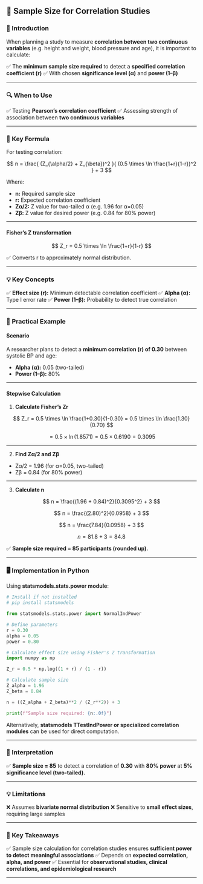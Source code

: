## **🧬 Sample Size for Correlation Studies**

### **📖 Introduction**

When planning a study to measure **correlation between two continuous variables** (e.g. height and weight, blood pressure and age), it is important to calculate:

✅ The **minimum sample size required** to detect a **specified correlation coefficient (r)**
✅ With chosen **significance level (α)** and **power (1–β)**

---

### **🔍 When to Use**

✅ Testing **Pearson’s correlation coefficient**
✅ Assessing strength of association between **two continuous variables**

---

### **📝 Key Formula**

For testing correlation:

$$
n = \frac{ (Z_{\alpha/2} + Z_{\beta})^2 }{ (0.5 \times \ln \frac{1+r}{1-r})^2 } + 3
$$

Where:

* **n:** Required sample size
* **r:** Expected correlation coefficient
* **Zα/2:** Z value for two-tailed α (e.g. 1.96 for α=0.05)
* **Zβ:** Z value for desired power (e.g. 0.84 for 80% power)

---

#### **Fisher’s Z transformation**

$$
Z_r = 0.5 \times \ln \frac{1+r}{1-r}
$$

✅ Converts r to approximately normal distribution.

---

### **💡 Key Concepts**

✅ **Effect size (r):** Minimum detectable correlation coefficient
✅ **Alpha (α):** Type I error rate
✅ **Power (1–β):** Probability to detect true correlation

---

### **🔬 Practical Example**

#### **Scenario**

A researcher plans to detect a **minimum correlation (r) of 0.30** between systolic BP and age:

* **Alpha (α):** 0.05 (two-tailed)
* **Power (1–β):** 80%

---

#### **Stepwise Calculation**

1. **Calculate Fisher’s Zr**

$$
Z_r = 0.5 \times \ln \frac{1+0.30}{1-0.30}
= 0.5 \times \ln \frac{1.30}{0.70}
$$

$$
= 0.5 \times \ln (1.8571)
= 0.5 \times 0.6190
= 0.3095
$$

---

2. **Find Zα/2 and Zβ**

* Zα/2 = 1.96 (for α=0.05, two-tailed)
* Zβ = 0.84 (for 80% power)

---

3. **Calculate n**

$$
n = \frac{(1.96 + 0.84)^2}{0.3095^2} + 3
$$

$$
n = \frac{(2.80)^2}{0.0958} + 3
$$

$$
n = \frac{7.84}{0.0958} + 3
$$

$$
n = 81.8 + 3
= 84.8
$$

✅ **Sample size required = 85 participants (rounded up).**

---

### **🖥️ Implementation in Python**

Using **statsmodels.stats.power module**:

```python
# Install if not installed
# pip install statsmodels

from statsmodels.stats.power import NormalIndPower

# Define parameters
r = 0.30
alpha = 0.05
power = 0.80

# Calculate effect size using Fisher's Z transformation
import numpy as np

Z_r = 0.5 * np.log((1 + r) / (1 - r))

# Calculate sample size
Z_alpha = 1.96
Z_beta = 0.84

n = ((Z_alpha + Z_beta)**2 / (Z_r**2)) + 3

print(f"Sample size required: {n:.0f}")
```

Alternatively, **statsmodels TTestIndPower or specialized correlation modules** can be used for direct computation.

---

### **🔑 Interpretation**

✅ **Sample size = 85** to detect a correlation of **0.30** with **80% power** at **5% significance level (two-tailed).**

---

### **💡 Limitations**

❌ Assumes **bivariate normal distribution**
❌ Sensitive to **small effect sizes**, requiring large samples

---

### **🎯 Key Takeaways**

✅ Sample size calculation for correlation studies ensures **sufficient power to detect meaningful associations**
✅ Depends on **expected correlation, alpha, and power**
✅ Essential for **observational studies, clinical correlations, and epidemiological research**

---
